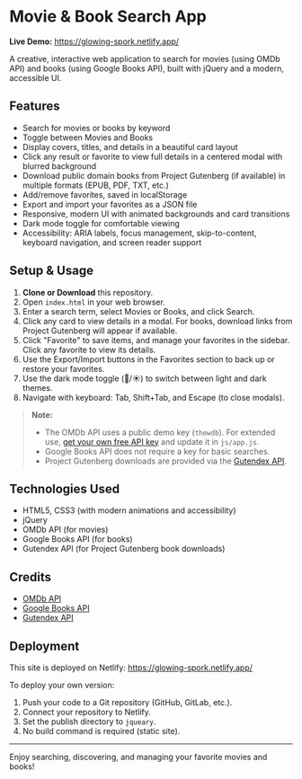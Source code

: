 # Movie & Book Search App

**Live Demo:** <a href="https://glowing-spork.netlify.app/" target="_blank">https://glowing-spork.netlify.app/</a>

A creative, interactive web application to search for movies (using OMDb API) and books (using Google Books API), built with jQuery and a modern, accessible UI.

## Features
- Search for movies or books by keyword
- Toggle between Movies and Books
- Display covers, titles, and details in a beautiful card layout
- Click any result or favorite to view full details in a centered modal with blurred background
- Download public domain books from Project Gutenberg (if available) in multiple formats (EPUB, PDF, TXT, etc.)
- Add/remove favorites, saved in localStorage
- Export and import your favorites as a JSON file
- Responsive, modern UI with animated backgrounds and card transitions
- Dark mode toggle for comfortable viewing
- Accessibility: ARIA labels, focus management, skip-to-content, keyboard navigation, and screen reader support

## Setup & Usage
1. **Clone or Download** this repository.
2. Open `index.html` in your web browser.
3. Enter a search term, select Movies or Books, and click Search.
4. Click any card to view details in a modal. For books, download links from Project Gutenberg will appear if available.
5. Click "Favorite" to save items, and manage your favorites in the sidebar. Click any favorite to view its details.
6. Use the Export/Import buttons in the Favorites section to back up or restore your favorites.
7. Use the dark mode toggle (🌙/☀️) to switch between light and dark themes.
8. Navigate with keyboard: Tab, Shift+Tab, and Escape (to close modals).

> **Note:**
> - The OMDb API uses a public demo key (`thewdb`). For extended use, [get your own free API key](http://www.omdbapi.com/apikey.aspx) and update it in `js/app.js`.
> - Google Books API does not require a key for basic searches.
> - Project Gutenberg downloads are provided via the [Gutendex API](https://gutendex.com/).

## Technologies Used
- HTML5, CSS3 (with modern animations and accessibility)
- jQuery
- OMDb API (for movies)
- Google Books API (for books)
- Gutendex API (for Project Gutenberg book downloads)

## Credits
- [OMDb API](http://www.omdbapi.com/)
- [Google Books API](https://developers.google.com/books/)
- [Gutendex API](https://gutendex.com/)

## Deployment

This site is deployed on Netlify: <a href="https://glowing-spork.netlify.app/" target="_blank">https://glowing-spork.netlify.app/</a>

To deploy your own version:
1. Push your code to a Git repository (GitHub, GitLab, etc.).
2. Connect your repository to Netlify.
3. Set the publish directory to `jqueary`.
4. No build command is required (static site).

---

Enjoy searching, discovering, and managing your favorite movies and books! 